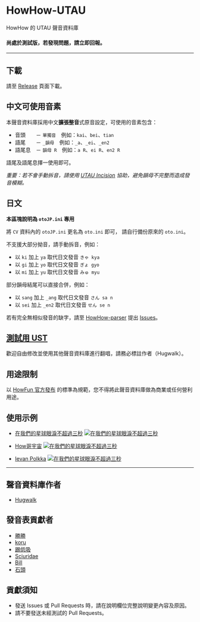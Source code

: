 # HowHow-UTAU
HowHow 的 UTAU 聲音資料庫
#### 尚處於測試版，若發現問題，請立即回報。

***
## 下載
請至 [Release](https://github.com/EarlySpringCommitee/HowHow-UTAU/releases) 頁面下載。

## 中文可使用音素
本聲音資料庫採用中文<b>擴張整音</b>式原音設定，可使用的音素包含：

-   音頭　　－ `單獨音`　例如：`kai`、`bei`、`tian`
-   語尾　　－ `_韻母`　例如：`_a`、`_ei`、`_en2`
-   語尾息　－ `韻母 R`　例如：`a R`、`ei R`、`en2 R`

語尾及語尾息擇一使用即可。

<i>重要：若不會手動拆音，請使用 [UTAU Incision](https://bowlroll.net/file/71821) 協助，避免韻母不完整而造成發音模糊。</i>

## 日文
<b>本區塊說明為 `otoJP.ini` 專用</b>

將 `CV` 資料內的 `otoJP.ini` 更名為 `oto.ini` 即可，
請自行備份原來的 `oto.ini`。

不支援大部分拗音，請手動拆音，例如：

-   以 `ki` 加上 `ya` 取代日文發音 `きゃ kya`
-   以 `gi` 加上 `yo` 取代日文發音 `ぎょ gyo`
-   以 `mi` 加上 `yu` 取代日文發音 `みゅ myu`

部分韻母結尾可以直接合併，例如：

-   以 `sang` 加上 `_ang` 取代日文發音 `さん sa n`
-   以 `sei` 加上 `_en2` 取代日文發音 `せん se n`

若有完全無相似發音的缺字，請至 [HowHow-parser](https://github.com/EarlySpringCommitee/HowHow-parser) 提出 [Issues](https://github.com/EarlySpringCommitee/HowHow-parser/issues/)。

## [測試用 UST](https://github.com/EarlySpringCommitee/HowHow-UTAU/tree/master/%E6%B8%AC%E8%A9%A6%E7%94%A8%20UST)
歡迎自由修改並使用其他聲音資料庫進行翻唱，請務必標註作者（Hugwalk）。

## 用途限制
以 [HowFun 官方發布](https://www.facebook.com/howfunofficial/photos/a.573790389338585/3243404462377151) 的標準為規範，您不得將此聲音資料庫做為商業或任何營利用途。

## 使用示例
-   [在我們的星球眼淚不超過三秒](https://www.youtube.com/watch?v=M2-PMj28Wro)
[![在我們的星球眼淚不超過三秒](https://i.ytimg.com/vi/M2-PMj28Wro/maxresdefault.jpg)](https://www.youtube.com/watch?v=M2-PMj28Wro)

-   [How哥宇宙](https://www.youtube.com/watch?v=nZd_9Xansig)
[![在我們的星球眼淚不超過三秒](https://i.ytimg.com/vi/nZd_9Xansig/maxresdefault.jpg)](https://www.youtube.com/watch?v=nZd_9Xansig)

-   [Ievan Polkka](https://www.youtube.com/watch?v=aY1J6q8UTEc)
[![在我們的星球眼淚不超過三秒](https://i.ytimg.com/vi/aY1J6q8UTEc/maxresdefault.jpg)](https://www.youtube.com/watch?v=aY1J6q8UTEc)

***

## 聲音資料庫作者
-   [Hugwalk](https://github.com/hugwalk)

## 發音表貢獻者
-   [勝勝](https://gnehs.net/)
-   [koru](https://koru.me/)
-   [踢低吸](https://tdccc.com.tw/)
-   [Sciuridae](https://sciuridae.me/)
-   [Bill](https://github.com/bill96012)
-   [石頭](https://t510599.github.io/)

## 貢獻須知
-   發送 Issues 或 Pull Requests 時，請在說明欄位完整說明變更內容及原因。
-   請不要發送未經測試的 Pull Requests。
